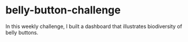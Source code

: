 # belly-button-challenge

In this weekly challenge, I built a dashboard that illustrates biodiversity of belly buttons. 

